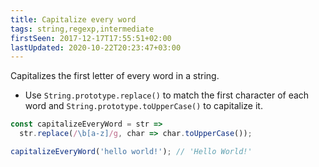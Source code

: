 ```yaml
---
title: Capitalize every word
tags: string,regexp,intermediate
firstSeen: 2017-12-17T17:55:51+02:00
lastUpdated: 2020-10-22T20:23:47+03:00
---
```


Capitalizes the first letter of every word in a string.

- Use `String.prototype.replace()` to match the first character of each word and `String.prototype.toUpperCase()` to capitalize it.

```js
const capitalizeEveryWord = str =>
  str.replace(/\b[a-z]/g, char => char.toUpperCase());
```

```js
capitalizeEveryWord('hello world!'); // 'Hello World!'
```
